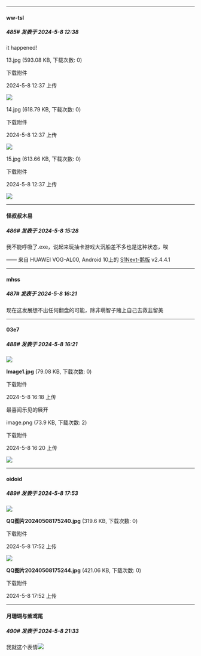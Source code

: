 ﻿
*****

####  ww-tsl  
##### 485#       发表于 2024-5-8 12:38

it happened!

13.jpg
(593.08 KB, 下载次数: 0)

下载附件

2024-5-8 12:37 上传

<img src="https://img.saraba1st.com/forum/202405/08/123757kul99lm3tihznt00.jpg" referrerpolicy="no-referrer">

14.jpg
(618.79 KB, 下载次数: 0)

下载附件

2024-5-8 12:37 上传

<img src="https://img.saraba1st.com/forum/202405/08/123757kfjnf163n3frrfz6.jpg" referrerpolicy="no-referrer">

15.jpg
(613.66 KB, 下载次数: 0)

下载附件

2024-5-8 12:37 上传

<img src="https://img.saraba1st.com/forum/202405/08/123758a5mhjhmchha6fihm.jpg" referrerpolicy="no-referrer">


*****

####  怪叔叔木易  
##### 486#       发表于 2024-5-8 15:28

我不能呼吸了.exe，说起来玩抽卡游戏大沉船差不多也是这种状态，唉

—— 来自 HUAWEI VOG-AL00, Android 10上的 [S1Next-鹅版](https://github.com/ykrank/S1-Next/releases) v2.4.4.1


*****

####  mhss  
##### 487#       发表于 2024-5-8 16:21

现在这发展想不出任何翻盘的可能，除非萌智子赌上自己去救韭留美

*****

####  03e7  
##### 488#       发表于 2024-5-8 16:21

<img src="https://img.saraba1st.com/forum/202405/08/161811ac897lly98t69o56.jpg" referrerpolicy="no-referrer">

<strong>Image1.jpg</strong> (79.08 KB, 下载次数: 0)

下载附件

2024-5-8 16:18 上传

最喜闻乐见的展开

image.png
(73.9 KB, 下载次数: 2)

下载附件

2024-5-8 16:20 上传

<img src="https://img.saraba1st.com/forum/202405/08/162002c6zz09njjl2a3ld3.png" referrerpolicy="no-referrer">


*****

####  oidoid  
##### 489#       发表于 2024-5-8 17:53

<img src="https://img.saraba1st.com/forum/202405/08/175257znzyecuueulzuesm.jpg" referrerpolicy="no-referrer">

<strong>QQ图片20240508175240.jpg</strong> (319.6 KB, 下载次数: 0)

下载附件

2024-5-8 17:52 上传

<img src="https://img.saraba1st.com/forum/202405/08/175257gmvfcfxdxrdmkoqq.jpg" referrerpolicy="no-referrer">

<strong>QQ图片20240508175244.jpg</strong> (421.06 KB, 下载次数: 0)

下载附件

2024-5-8 17:52 上传


*****

####  月珊瑚与紫鸢尾  
##### 490#       发表于 2024-5-8 21:33

我就这个表情<img src="https://static.saraba1st.com/image/smiley/face2017/067.png" referrerpolicy="no-referrer">

